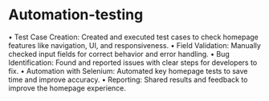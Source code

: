 # Automation-testing
• Test Case Creation: Created and executed test cases to check homepage features like navigation, UI, 
and responsiveness. 
• Field Validation: Manually checked input fields for correct behavior and error handling. 
• Bug Identification: Found and reported issues with clear steps for developers to fix. 
• Automation with Selenium: Automated key homepage tests to save time and improve accuracy. 
• Reporting: Shared results and feedback to improve the homepage experience. 
